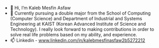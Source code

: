 - 👋 Hi, I’m Kaleb Mesfin Asfaw
- 👀 Currently pursuing a double major from the School of Computing (Computer Science) and Department of Industrial and Systems Engineering at KAIST (Korean Advanced Institute of Science and Technology). I really look forward to making contributions in order to solve real life problems based on my ability, and experience.
- 📫 Linkedin - www.linkedin.com/in/kalebmesfinasfaw2b5272212
<!-- - 💞️ I’m looking to collaborate on ... -->

<!---
kalebmes/kalebmes is a ✨ special ✨ repository because its `README.md` (this file) appears on your GitHub profile.
You can click the Preview link to take a look at your changes.
--->

